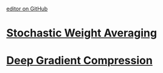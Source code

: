 [editor on GitHub](https://github.com/fsword73/jianyang.github.io/edit/master/DL_optimizer.md)

# [Stochastic Weight Averaging](https://towardsdatascience.com/stochastic-weight-averaging-a-new-way-to-get-state-of-the-art-results-in-deep-learning-c639ccf36a)
# [Deep Gradient Compression](https://arxiv.org/abs/1712.01887)


